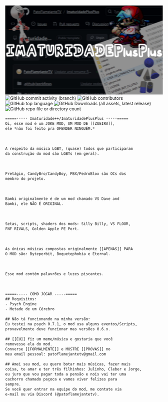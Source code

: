 ![ImaturidadePlusPlus v1 BANNER!](https://github.com/PatoFlamejanteTV/ImaturidadePlusPlus/blob/main/.github/IPPBanner.jpg?raw=true)
![GitHub commit activity (branch)](https://img.shields.io/github/commit-activity/w/PatoFlamejanteTV/ImaturidadePlusPlus/main)
![GitHub contributors](https://img.shields.io/github/contributors/PatoFlamejanteTV/ImaturidadePlusPlus)
![GitHub top language](https://img.shields.io/github/languages/top/PatoFlamejanteTV/ImaturidadePlusPlus)
![GitHub Downloads (all assets, latest release)](https://img.shields.io/github/downloads/PatoFlamejanteTV/ImaturidadePlusPlus/latest/total)
![GitHub repo file or directory count](https://img.shields.io/github/directory-file-count/PatoFlamejanteTV/ImaturidadePlusPlus)
```
=====----- Imaturidade++/ImaturidadePlusPlus -----=====
Oi, esse mod é um JOKE MOD, UM MOD DE [[ZUEIRA]],
ele *não foi feito pra OFENDER NINGUÉM.*



A respeito da música LGBT, (quase) todos que participaram
da construção do mod são LGBTs (em geral).



Pretágio, CandyBro/CandyBoy, PBX/PedroBlox são OCs dos
membro do projeto.



Bambi originalmente é de um mod chamado VS Dave and
Bambi, ele NÃO É ORIGINAL.



Setas, scripts, shaders dos mods: Silly Billy, VS FLOOR,
FNF RIVALS, Golden Apple PE Port.



As únicas músicas compostas originalmente [[APENAS]] PARA
O MOD são: Byteperbit, Boquetephobia e Eternal.



Esse mod contém palavrões e luzes piscantes.



=====----- COMO JOGAR -----=====
## Requisitos:
- Psych Engine
- Metade de um Cérebro

## Não tá funcionando na minha versão:
Eu testei na psych 0.7.1, o mod usa alguns eventos/Scripts,
provavelmente deve funcionar mas versões 0.6.x.

## [[EU]] fiz um meme/música e gostaria que você
removesse ela do mod.
Converse [[FORMALMENTE]] e MOSTRE [[PROVAS]] no
meu email pessoal: patoflamejantetv@gmail.com

## Amei seu mod, eu quero botar mais músicas, fazer mais
coisa, te amar e ter três filhinhos: Julinho, Cleber e Jorge,
eu juro que vou pagar toda a pensão e nois vai ter uma
cachorro chamado paçoca e vamos viver felizes para
sempre.
Se você quer entrar na equipe do mod, me contate via
e-mail ou via Discord (@patoflamejantetv).
```
